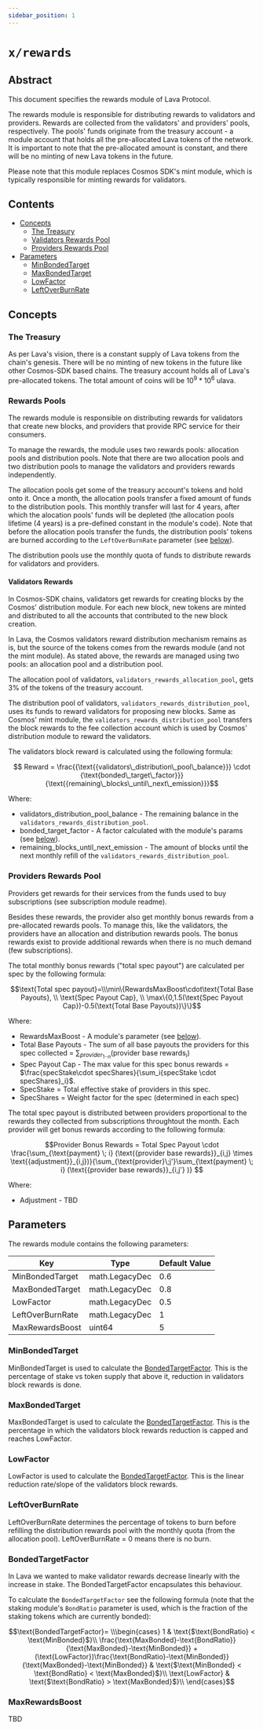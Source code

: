 ```yaml
---
sidebar_position: 1
---
```


# `x/rewards`

## Abstract

This document specifies the rewards module of Lava Protocol.

The rewards module is responsible for distributing rewards to validators and providers. Rewards are collected from the validators' and providers' pools, respectively. The pools' funds originate from the treasury account - a module account that holds all the pre-allocated Lava tokens of the network. It is important to note that the pre-allocated amount is constant, and there will be no minting of new Lava tokens in the future.

Please note that this module replaces Cosmos SDK's mint module, which is typically responsible for minting rewards for validators.

## Contents

* [Concepts](#concepts)
    * [The Treasury](#the-treasury)
    * [Validators Rewards Pool](#validators-rewards-pool)
    * [Providers Rewards Pool](#providers-rewards-pool)
* [Parameters](#parameters)
    * [MinBondedTarget](#minbondedtarget)
    * [MaxBondedTarget](#maxbondedtarget)
    * [LowFactor](#lowfactor)
    * [LeftOverBurnRate](#leftoverburnrate)

## Concepts

### The Treasury

As per Lava's vision, there is a constant supply of Lava tokens from the chain's genesis. There will be no minting of new tokens in the future like other Cosmos-SDK based chains. The treasury account holds all of Lava's pre-allocated tokens. The total amount of coins will be $10^9 * 10^6$ ulava.

### Rewards Pools

The rewards module is responsible on distributing rewards for validators that create new blocks, and providers that provide RPC service for their consumers.

To manage the rewards, the module uses two rewards pools: allocation pools and distribution pools. Note that there are two allocation pools and two distribution pools to manage the validators and providers rewards independently.

The allocation pools get some of the treasury account's tokens and hold onto it. Once a month, the allocation pools transfer a fixed amount of funds to the distribution pools. This monthly transfer will last for 4 years, after which the alocation pools' funds will be depleted (the allocation pools lifetime (4 years) is a pre-defined constant in the module's code). Note that before the allocation pools transfer the funds, the distribution pools' tokens are burned according to the `LeftOverBurnRate` parameter (see [below](#leftoverburnrate)).

The distribution pools use the monthly quota of funds to distribute rewards for validators and providers.

#### Validators Rewards

In Cosmos-SDK chains, validators get rewards for creating blocks by the Cosmos' distribution module. For each new block, new tokens are minted and distributed to all the accounts that contributed to the new block creation.

In Lava, the Cosmos validators reward distribution mechanism remains as is, but the source of the tokens comes from the rewards module (and not the mint module). As stated above, the rewards are managed using two pools: an allocation pool and a distribution pool.

The allocation pool of validators, `validators_rewards_allocation_pool`, gets 3% of the tokens of the treasury account.

The distribution pool of validators, `validators_rewards_distribution_pool`, uses its funds to reward validators for proposing new blocks. Same as Cosmos' mint module, the `validators_rewards_distribution_pool` transfers the block rewards to the fee collection account which is used by Cosmos' distribution module to reward the validators.

The validators block reward is calculated using the following formula:

$$ Reward = \frac{{\text{{validators\_distribution\_pool\_balance}}} \cdot {\text{bonded\_target\_factor}}}{\text{{remaining\_blocks\_until\_next\_emission}}}$$

Where:
* $\text{validators\_distribution\_pool\_balance}$ - The remaining balance in the `validators_rewards_distribution_pool`.
* $\text{bonded\_target\_factor}$ - A factor calculated with the module's params (see [below](#bondedtargetfactor)).
* $\text{remaining\_blocks\_until\_next\_emission}$ - The amount of blocks until the next monthly refill of the `validators_rewards_distribution_pool`.

### Providers Rewards Pool

Providers get rewards for their services from the funds used to buy subscriptions (see subscription module readme).

Besides these rewards, the provider also get monthly bonus rewards from a pre-allocated rewards pools. To manage this, like the validators, the providers have an allocation and distribution rewards pools. The bonus rewards exist to provide additional rewards when there is no much demand (few subscriptions).

The total monthly bonus rewards ("total spec payout") are calculated per spec by the following formula:

$$\text{Total spec payout}=\\\min\{RewardsMaxBoost\cdot\text{Total Base Payouts}, \\ \text{Spec Payout Cap}, \\ \max\{0,1.5(\text{Spec Payout Cap})-0.5(\text{Total Base Payouts})\}\}$$

Where:
* $\text{RewardsMaxBoost}$ - A module's parameter (see [below](#maxrewardsboost)).
* $\text{Total Base Payouts}$ - The sum of all base payouts the providers for this spec collected = $\sum_{provider_1.._n} (\text{{provider base rewards}}_i)$
* $\text{Spec Payout Cap}$ - The max value for this spec bonus rewards = $\frac{specStake\cdot specShares}{\sum_i{specStake \cdot specShares}_i}$.
* SpecStake = Total effective stake of providers in this spec.
* SpecShares = Weight factor for the spec (determined in each spec)

The total spec payout is distributed between providers proportional to the rewards they collected from subscriptions throughtout the month. Each provider will get bonus rewards according to the following formula:

$$Provider Bonus Rewards = Total Spec Payout \cdot \frac{\sum_{\text{payment} \; i} (\text{{provider base rewards}}_{i,j} \times \text{{adjustment}}_{i,j})}{\sum_{\text{provider}\;j'}\sum_{\text{payment} \; i}  (\text{{provider base rewards}}_{i,j'}  )}
$$

Where:
* Adjustment - TBD

## Parameters

The rewards module contains the following parameters:

| Key                | Type            | Default Value |
| ------------------ | --------------- | ------------- |
| MinBondedTarget    | math.LegacyDec  | 0.6           |
| MaxBondedTarget    | math.LegacyDec  | 0.8           |
| LowFactor          | math.LegacyDec  | 0.5           |
| LeftOverBurnRate   | math.LegacyDec  | 1             |
| MaxRewardsBoost    | uint64          | 5             |

### MinBondedTarget

MinBondedTarget is used to calculate the [BondedTargetFactor](#bondedtargetfactor). This is the percentage of stake vs token supply that above it, reduction in validators block rewards is done.

### MaxBondedTarget

MaxBondedTarget is used to calculate the [BondedTargetFactor](#bondedtargetfactor). This is the percentage in which the validators block rewards reduction is capped and reaches LowFactor.

### LowFactor

LowFactor is used to calculate the [BondedTargetFactor](#bondedtargetfactor). This is the linear reduction rate/slope of the validators block rewards.

### LeftOverBurnRate

LeftOverBurnRate determines the percentage of tokens to burn before refilling the distribution rewards pool with the monthly quota (from the allocation pool). 
LeftOverBurnRate = 0 means there is no burn.

### BondedTargetFactor

In Lava we wanted to make validator rewards decrease linearly with the increase in stake. The BondedTargetFactor encapsulates this behaviour.

To calculate the `BondedTargetFactor` see the following formula (note that the staking module's `BondRatio` parameter is used, which is the fraction of the staking tokens which are currently bonded):

$$\text{BondedTargetFactor}= \\\begin{cases}
1 & \text{$\text{BondRatio} < \text{MinBonded}$}\\
\frac{\text{MaxBonded}-\text{BondRatio}}{\text{MaxBonded}-\text{MinBonded}} + (\text{LowFactor})\frac{\text{BondRatio}-\text{MinBonded}}{\text{MaxBonded}-\text{MinBonded}}  & \text{$\text{MinBonded} < \text{BondRatio} < \text{MaxBonded}$}\\
\text{LowFactor} & \text{$\text{BondRatio} > \text{MaxBonded}$}\\
\end{cases}$$

### MaxRewardsBoost

TBD
